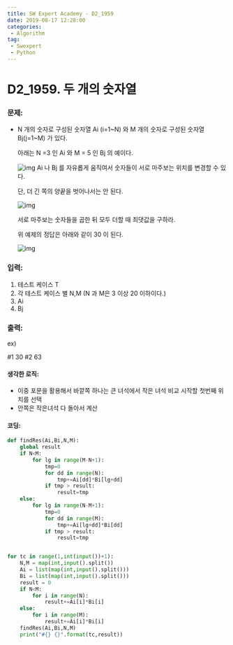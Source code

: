 ```yaml
---
title: SW Expert Academy - D2_1959
date: 2019-08-17 12:28:00
categories:
 - Algorithm
tag:
 - Swexpert
 - Python
---
```


# D2_1959. 두 개의 숫자열

### 문제:

- N 개의 숫자로 구성된 숫자열 Ai (i=1~N) 와 M 개의 숫자로 구성된 숫자열 Bj(j=1~M) 가 있다.

  아래는 N =3 인 Ai 와 M = 5 인 Bj 의 예이다.

  ![img](https://www.swexpertacademy.com/main/common/fileDownload.do?downloadType=CKEditorImages&fileId=AV5PqPTKAUEDFAUq)
  Ai 나 Bj 를 자유롭게 움직여서 숫자들이 서로 마주보는 위치를 변경할 수 있다.

  단, 더 긴 쪽의 양끝을 벗어나서는 안 된다.

  ![img](https://www.swexpertacademy.com/main/common/fileDownload.do?downloadType=CKEditorImages&fileId=AV5PqULaAUIDFAUq)

  서로 마주보는 숫자들을 곱한 뒤 모두 더할 때 최댓값을 구하라.

  위 예제의 정답은 아래와 같이 30 이 된다.

   

  ![img](https://www.swexpertacademy.com/main/common/fileDownload.do?downloadType=CKEditorImages&fileId=AV5PqbLKAUcDFAUq)

### 입력:

1. 테스트 케이스 T
2. 각 테스트 케이스 별 N,M (N 과 M은 3 이상 20 이하이다.)
3. Ai
4. Bj

### 출력:

ex)

#1 30
#2 63



#### 생각한 로직:

- 이중 포문을 활용해서 바깥쪽 하나는 큰 녀석에서 작은 녀석 비교 시작할 첫번째 위치를 선택
- 안쪽은 작은녀석 다 돌아서 계산



#### 코딩:

```python
def findRes(Ai,Bi,N,M):
    global result
    if N<M:
        for lg in range(M-N+1):
            tmp=0
            for dd in range(N):
                tmp+=Ai[dd]*Bi[lg+dd]
            if tmp > result:
                result=tmp
    else:
        for lg in range(N-M+1):
            tmp=0
            for dd in range(M):
                tmp+=Ai[lg+dd]*Bi[dd]
            if tmp > result:
                result=tmp


for tc in range(1,int(input())+1):
    N,M = map(int,input().split())
    Ai = list(map(int,input().split()))
    Bi = list(map(int,input().split()))
    result = 0
    if N<M:
        for i in range(N):
            result+=Ai[i]*Bi[i]
    else:
        for i in range(M):
            result+=Ai[i]*Bi[i]
    findRes(Ai,Bi,N,M)
    print("#{} {}".format(tc,result))
```



[출처]: https://www.swexpertacademy.com/